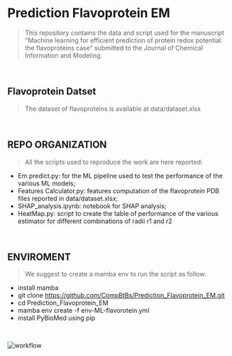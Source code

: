 # Prediction Flavoprotein EM


> This repository contains the data and script used for the manuscript "Machine learning for efficient prediction of protein redox potential: the flavoproteins case"
submitted to the Journal of Chemical Information and Modeling.
<br />

## Flavoprotein Datset
> The dataset of flavoproteins is available at data/dataset.xlsx
<br />

## REPO ORGANIZATION
> All the scripts used to reproduce the work are here reported:
- Em predict.py: for the ML pipeline used to test the performance of the various ML models;
- Features Calculator.py: features computation of the flavoprotein PDB files reported in data/dataset.xlsx;
- SHAP_analysis.ipynb: notebook for SHAP analysis;
- HeatMap.py: script to create the table of performance of the various estimator for different combinations of radii r1 and r2
<br />

## ENVIROMENT
> We suggest to create a mamba env to run the script as follow: 
- install mamba
- git clone https://github.com/CompBtBs/Prediction_Flavoprotein_EM.git
- cd Prediction_Flavoprotein_EM
- mamba env create -f env-ML-flavorotein.yml
- install PyBioMed using pip 
<br />

![workflow](https://github.com/CompBtBs/Prediction_Flavoprotein_EM/blob/54c87ac1e69652e538d993009edc52cfc2d44e69/workflow.png)

 
